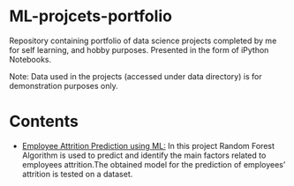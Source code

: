 # ML-projcets-portfolio
Repository containing portfolio of data science projects completed by me for self learning, and hobby purposes. Presented in the form of iPython Notebooks.


Note: Data used in the projects (accessed under data directory) is for demonstration purposes only.

# Contents
   *  [Employee Attrition Prediction using ML:](https://github.com/mounikachundru/ML-projcets-portfolio/blob/main/HR_ATTRITION_PROJECT.ipynb) In this project Random Forest Algorithm is used to predict and identify the main factors related to employees attrition.The obtained model for the prediction of employees’ attrition is tested on a dataset.
                            
                           
